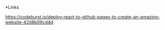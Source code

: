 *Links 


https://codeburst.io/deploy-react-to-github-pages-to-create-an-amazing-website-42d8b09cd4d

